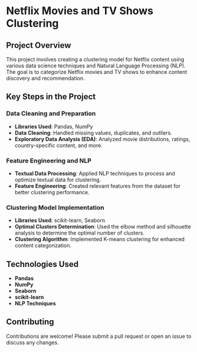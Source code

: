 # Netflix Movies and TV Shows Clustering

## Project Overview

This project involves creating a clustering model for Netflix content using various data science techniques and Natural Language Processing (NLP). The goal is to categorize Netflix movies and TV shows to enhance content discovery and recommendation.

## Key Steps in the Project

### Data Cleaning and Preparation

- **Libraries Used**: Pandas, NumPy
- **Data Cleaning**: Handled missing values, duplicates, and outliers.
- **Exploratory Data Analysis (EDA)**: Analyzed movie distributions, ratings, country-specific content, and more.

### Feature Engineering and NLP

- **Textual Data Processing**: Applied NLP techniques to process and optimize textual data for clustering.
- **Feature Engineering**: Created relevant features from the dataset for better clustering performance.

### Clustering Model Implementation

- **Libraries Used**: scikit-learn, Seaborn
- **Optimal Clusters Determination**: Used the elbow method and silhouette analysis to determine the optimal number of clusters.
- **Clustering Algorithm**: Implemented K-means clustering for enhanced content categorization.

## Technologies Used

- **Pandas**
- **NumPy**
- **Seaborn**
- **scikit-learn**
- **NLP Techniques**

## Contributing

Contributions are welcome! Please submit a pull request or open an issue to discuss any changes.
